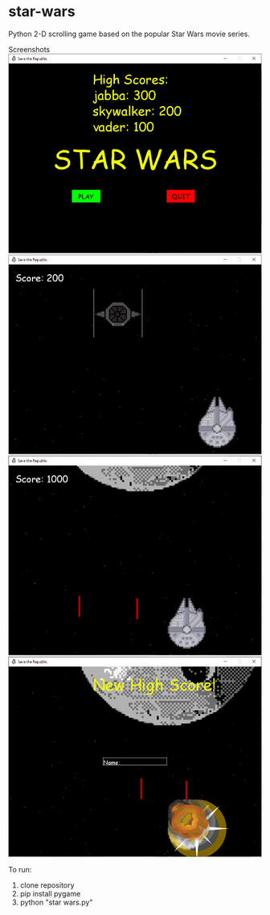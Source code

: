 # star-wars
Python 2-D scrolling game based on the popular Star Wars movie series.

Screenshots
![Alt text](/screenshots/img1.png?raw=true "Game Menu")
![Alt text](/screenshots/img2.png?raw=true "Falcon vs TieFighter")
![Alt text](/screenshots/img3.png?raw=true "The Deathstar attacks")
![Alt text](/screenshots/img4.png?raw=true "High Score!")

To run:
1. clone repository
2. pip install pygame
3. python "star wars.py"
